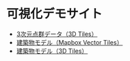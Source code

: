 # 可視化デモサイト
- [3次元点群データ（3D Tiles）](https://geolonia.github.io/kaken-3dmap-demo-maplibre/index_1.html)
- [建築物モデル（Mapbox Vector Tiles）](https://geolonia.github.io/kaken-3dmap-demo-maplibre/index_2.html)
- [建築物モデル（3D Tiles）](https://geolonia.github.io/kaken-3dmap-demo-maplibre/index_3.html)
